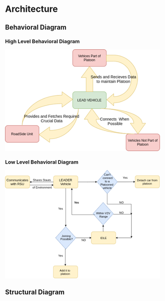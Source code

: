# Architecture

## Behavioral Diagram

### High Level Behavioral Diagram

<img src = "../1_Requirement/SDLC.png" alt = "High Level Behavioral Diagram">

### Low Level Behavioral Diagram

<img src = "Behavioral Diagram/BD.png">

## Structural Diagram


